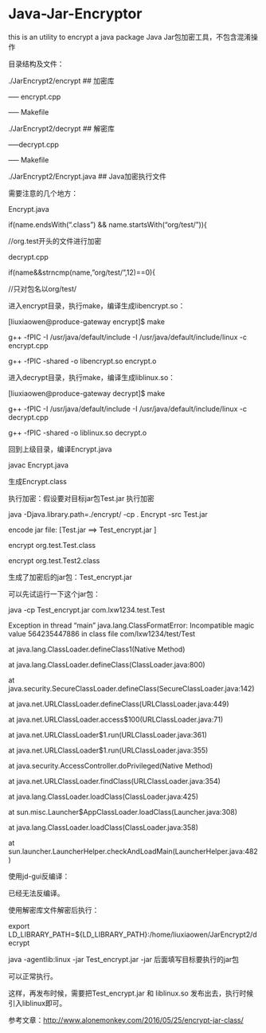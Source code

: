 # Java-Jar-Encryptor
this is an utility to encrypt a java package
Java Jar包加密工具，不包含混淆操作

目录结构及文件：

./JarEncrypt2/encrypt   ## 加密库

—– encrypt.cpp

—– Makefile

./JarEncrypt2/decrypt    ## 解密库

—–decrypt.cpp

—– Makefile

./JarEncrypt2/Encrypt.java   ## Java加密执行文件

需要注意的几个地方：

Encrypt.java

if(name.endsWith(“.class”) && name.startsWith(“org/test/”)){

//org.test开头的文件进行加密

decrypt.cpp

if(name&&strncmp(name,”org/test/”,12)==0){ 

//只对包名以org/test/

进入encrypt目录，执行make，编译生成libencrypt.so：

[liuxiaowen@produce-gateway encrypt]$ make

g++ -fPIC  -I /usr/java/default/include -I /usr/java/default/include/linux -c encrypt.cpp

g++ -fPIC  -shared  -o libencrypt.so encrypt.o

 

进入decrypt目录，执行make，编译生成liblinux.so：

[liuxiaowen@produce-gateway decrypt]$ make

g++ -fPIC  -I /usr/java/default/include -I /usr/java/default/include/linux -c decrypt.cpp

g++ -fPIC  -shared  -o liblinux.so decrypt.o

 

回到上级目录，编译Encrypt.java

javac Encrypt.java

生成Encrypt.class

 

执行加密：假设要对目标jar包Test.jar 执行加密

 java -Djava.library.path=./encrypt/ -cp . Encrypt -src Test.jar

encode jar file: [Test.jar ==> Test_encrypt.jar ]

encrypt org.test.Test.class

encrypt org.test.Test2.class

生成了加密后的jar包：Test_encrypt.jar

可以先试运行一下这个jar包：

java -cp Test_encrypt.jar com.lxw1234.test.Test

Exception in thread “main” java.lang.ClassFormatError: Incompatible magic value 564235447886 in class file com/lxw1234/test/Test

at java.lang.ClassLoader.defineClass1(Native Method)

at java.lang.ClassLoader.defineClass(ClassLoader.java:800)

at java.security.SecureClassLoader.defineClass(SecureClassLoader.java:142)

at java.net.URLClassLoader.defineClass(URLClassLoader.java:449)

at java.net.URLClassLoader.access$100(URLClassLoader.java:71)

at java.net.URLClassLoader$1.run(URLClassLoader.java:361)

at java.net.URLClassLoader$1.run(URLClassLoader.java:355)

at java.security.AccessController.doPrivileged(Native Method)

at java.net.URLClassLoader.findClass(URLClassLoader.java:354)

at java.lang.ClassLoader.loadClass(ClassLoader.java:425)

at sun.misc.Launcher$AppClassLoader.loadClass(Launcher.java:308)

at java.lang.ClassLoader.loadClass(ClassLoader.java:358)

at sun.launcher.LauncherHelper.checkAndLoadMain(LauncherHelper.java:482)

使用jd-gui反编译：

已经无法反编译。

 

使用解密库文件解密后执行：

export LD_LIBRARY_PATH=${LD_LIBRARY_PATH}:/home/liuxiaowen/JarEncrypt2/decrypt

java -agentlib:linux -jar Test_encrypt.jar 
-jar 后面填写目标要执行的jar包

可以正常执行。

这样，再发布时候，需要把Test_encrypt.jar 和 liblinux.so 发布出去，执行时候引入liblinux即可。

参考文章：http://www.alonemonkey.com/2016/05/25/encrypt-jar-class/
